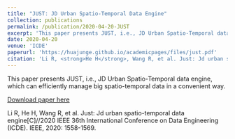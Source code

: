 ```yaml
---
title: "JUST: JD Urban Spatio-Temporal Data Engine"
collection: publications
permalink: /publication/2020-04-20-JUST
excerpt: 'This paper presents JUST, i.e., JD Urban Spatio-Temporal data engine, which can efficiently manage big spatio-temporal data in a convenient way.'
date: 2020-04-20
venue: 'ICDE'
paperurl: 'https://huajunge.github.io/academicpages/files/just.pdf'
citation: 'Li R, <strong>He H</strong>, Wang R, et al. Just: Jd urban spatio-temporal data engine[C]//2020 IEEE 36th International Conference on Data Engineering (ICDE). IEEE, 2020: 1558-1569. <strong>[ICDE 2020].</strong>'
---
```

This paper presents JUST, i.e., JD Urban Spatio-Temporal data engine, which can efficiently manage big spatio-temporal data in a convenient way.

[Download paper here](https://huajunge.github.io/academicpages/files/just.pdf)

Li R, He H, Wang R, et al. Just: Jd urban spatio-temporal data engine[C]//2020 IEEE 36th International Conference on Data Engineering (ICDE). IEEE, 2020: 1558-1569.